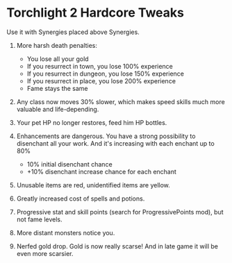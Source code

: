 # Torchlight 2 Hardcore Tweaks

Use it with Synergies placed above Synergies.

1. More harsh death penalties:
	- You lose all your gold
	- If you resurrect in town, you lose 100% experience
	- If you resurrect in dungeon, you lose 150% experience
	- If you resurrect in place, you lose 200% experience
	- Fame stays the same

2. Any class now moves 30% slower, which makes speed skills much more valuable and life-depending.

3. Your pet HP no longer restores, feed him HP bottles.

4. Enhancements are dangerous. You have a strong possibility to disenchant all your work. And it's increasing with each enchant up to 80%
	- 10% initial disenchant chance
	- +10% disenchant increase chance for each enchant

5. Unusable items are red, unidentified items are yellow.

6. Greatly increased cost of spells and potions.

7. Progressive stat and skill points (search for ProgressivePoints mod), but not fame levels.

8. More distant monsters notice you.

9. Nerfed gold drop. Gold is now really scarse! And in late game it will be even more scarsier.

